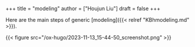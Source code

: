 +++
title = "modeling"
author = ["Houjun Liu"]
draft = false
+++

Here are the main steps of generic [modeling]({{< relref "KBhmodeling.md" >}}).

{{< figure src="/ox-hugo/2023-11-13_15-44-50_screenshot.png" >}}
